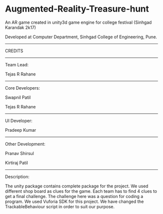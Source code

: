 # Augmented-Reality-Treasure-hunt
An AR game created in unity3d game engine for college festival (Sinhgad Karandak 2k17)

Developed at Computer Department, Sinhgad College of Engineering, Pune.

****************************************************************************************
CREDITS

***************************************************************************************
Team Lead:

Tejas R Rahane
***************************************************************************************
Core Developers:

Swapnil Patil

Tejas R Rahane
 
***************************************************************************************
UI Developer:

Pradeep Kumar

***************************************************************************************
Other Development:

Pranav Shirsul

Kirtiraj Patil
  
  
****************************************************************************************

Description:

  The unity package contains complete package for the project.
  We used different shop board as clues for the game. Each team has to find 4 clues to get a final challenge.
  The challenge here was a question for coding a program. We used Vuforia SDK for this project.
  We have changed the TrackableBehaviour script in order to suit our purpose.
  
